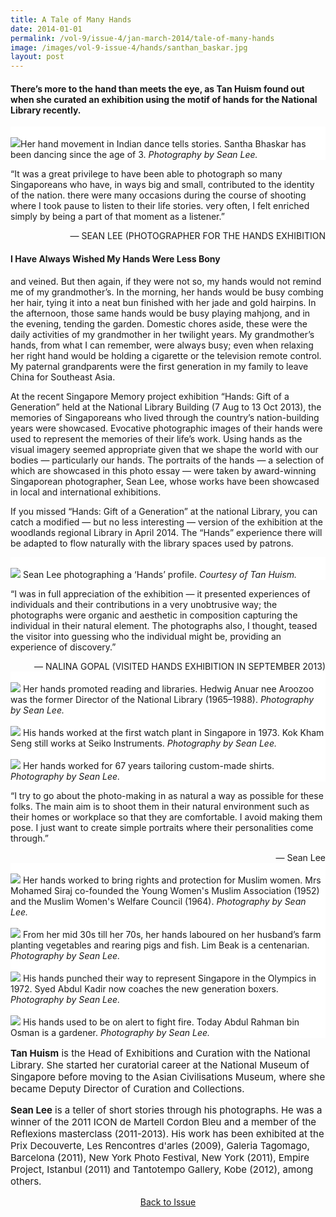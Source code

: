 ```yaml
---
title: A Tale of Many Hands
date: 2014-01-01
permalink: /vol-9/issue-4/jan-march-2014/tale-of-many-hands
image: /images/vol-9-issue-4/hands/santhan_baskar.jpg
layout: post
---
```

#### There’s more to the hand than meets the eye, as **Tan Huism** found out when she curated an exhibition using the motif of hands for the National Library recently.



<div style="background-color: white;">
<br/>
<img src="/images/vol-9-issue-4/hands/santhan_baskar.jpg">Her hand movement in Indian dance tells stories. Santha Bhaskar has been dancing since the age of 3. <i>Photography by Sean Lee.</i></div>

“It was a great privilege to have been able to photograph so many Singaporeans who have, in ways big and small, contributed to the identity of the nation. there were many occasions during the course of shooting where I took pause to listen to their life stories. very often, I felt enriched simply by being a part of that moment as a listener.” 

<div style="text-align: right">— SEAN LEE (PHOTOGRAPHER FOR THE HANDS EXHIBITION</div>

#### I Have Always Wished My Hands Were Less Bony

and veined. But then again, if they were not so, my hands would not remind me of my grandmother’s. In the morning, her hands would be busy combing her hair, tying it into a neat bun finished with her jade and gold hairpins. In the afternoon, those same hands would be busy playing mahjong, and in the evening, tending the garden. Domestic chores aside, these were the daily activities of my grandmother in her twilight years. My grandmother’s hands, from what I can remember, were always busy; even when relaxing her right hand would be holding a cigarette or the television remote control. My paternal grandparents were the first generation in my family to leave China for Southeast Asia.

At the recent Singapore Memory project exhibition “Hands: Gift of a Generation” held at the National Library Building (7 Aug to 13 Oct 2013), the memories of Singaporeans who lived through the country’s nation-building years were showcased. Evocative photographic images of their hands were used to represent the memories of their life’s work. Using hands as the visual imagery seemed appropriate given that we shape the world with our bodies — particularly our hands. The portraits of the hands — a selection of which are showcased in this photo essay — were taken by award-winning Singaporean photographer, Sean Lee, whose works have been showcased in local and international exhibitions.

If you missed “Hands: Gift of a Generation” at the national Library, you can catch a modified — but no less interesting — version of the exhibition at the woodlands regional Library in April 2014. The “Hands” experience there will be adapted to flow naturally with the library spaces used by patrons. 

<div style="background-color: white;">
<br/>
<img src="/images/vol-9-issue-4/hands/sean_lee.jpg">
Sean Lee photographing a ‘Hands’ profile. <i>Courtesy of Tan Huism.</i></div>

“I was in full appreciation of the exhibition — it presented experiences of individuals and their contributions in a very unobtrusive way; the photographs were organic and aesthetic in composition capturing the individual in their natural element. The photographs also, I thought, teased the visitor into guessing who the individual might be, providing an experience of discovery.” 

<div style="text-align: right">— NALINA GOPAL (VISITED HANDS EXHIBITION IN SEPTEMBER 2013)</div>

<div style="background-color: white;">
<br/>
<img src="/images/vol-9-issue-4/hands/hedwig_anuar.jpg">
Her hands promoted reading and libraries. Hedwig Anuar nee Aroozoo was the former Director of the National Library (1965–1988). <i>Photography by Sean Lee.</i></div>

<div style="background-color: white;">
<br/>
<img src="/images/vol-9-issue-4/hands/mr_kok.jpg">
His hands worked at the first watch plant in Singapore in 1973. Kok Kham Seng still works at Seiko Instruments. <i>Photography by Sean Lee.</i></div>

<div style="background-color: white;">
<br/>
<img src="/images/vol-9-issue-4/hands/mdm.jpg">
Her hands worked for 67 years tailoring custom-made shirts. <i>Photography by Sean Lee.</i></div>

“I try to go about the photo-making in as natural a way as possible for these folks. The main aim is to shoot them in their natural environment such as their homes or workplace so that they are comfortable. I avoid making them pose. I just want to create simple portraits where their personalities come through.” 
<div style="text-align:right;">— Sean Lee</div>

<div style="background-color: white;">
<br/>
<img src="/images/vol-9-issue-4/hands/m_siraj.jpg">
Her hands worked to bring rights and protection for Muslim women. Mrs Mohamed Siraj co-founded the Young Women's Muslim Association (1952) and the Muslim Women's Welfare Council (1964). <i>Photography by Sean Lee.</i></div>

<div style="background-color: white;">
<br/>
<img src="/images/vol-9-issue-4/hands/lim_beak.jpg">
From her mid 30s till her 70s, her hands laboured on her husband’s farm planting vegetables and rearing pigs and fish. Lim Beak is a centenarian. <i>Photography by Sean Lee.</i></div>

<div style="background-color: white;">
<br/>
<img src="/images/vol-9-issue-4/hands/mr_kadir.jpg">
His hands punched their way to represent Singapore in the Olympics in 1972. Syed Abdul Kadir now coaches the new generation boxers. <i>Photography by Sean Lee.</i></div>

<div style="background-color: white;">
<br/>
<img src="/images/vol-9-issue-4/hands/abdul_rahman.jpg">
 His hands used to be on alert to fight fire. Today Abdul Rahman bin Osman is a gardener. <i>Photography by Sean Lee.</i></div>

<p style="font-size:15px;"><b>Tan Huism</b> is the Head of Exhibitions and Curation with the National Library. She started her curatorial career at the National Museum of Singapore before moving to the Asian Civilisations Museum, where she became Deputy Director of Curation and Collections.</p>

<p style="font-size:15px;"><b>Sean Lee</b> is a teller of short stories through his photographs. He was a winner of the 2011 ICON de Martell Cordon Bleu and a member of the Reflexions masterclass (2011-2013). His work has been exhibited at the Prix Decouverte, Les Rencontres d'arles (2009), Galeria Tagomago, Barcelona (2011), New York Photo Festival, New York (2011), Empire Project, Istanbul (2011) and Tantotempo Gallery, Kobe (2012), among others.</p>

<a href="https://biblioasia.nlb.gov.sg/vol-9/issue-4/jan-mar-2014/"><center>Back to Issue</center></a>